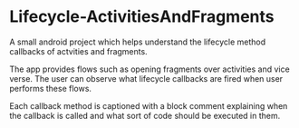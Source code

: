 # Lifecycle-ActivitiesAndFragments
A small android project which helps understand the lifecycle method callbacks of actvities and fragments.

The app provides flows such as opening fragments over activities and vice verse. The user can observe what lifecycle callbacks are fired when user performs these flows.

Each callback method is captioned with a block comment explaining when the callback is called and what sort of code should be executed in them.
